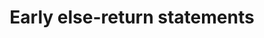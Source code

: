 ---
title: "Early else-return statements"
categories: ["Development"]

link:
    url: "https://blog.timoxley.com/post/47041269194/avoid-else-return-early"
    dead: true

tweet: "The syntax divides but the point stands: a well-placed return avoids questions."
---